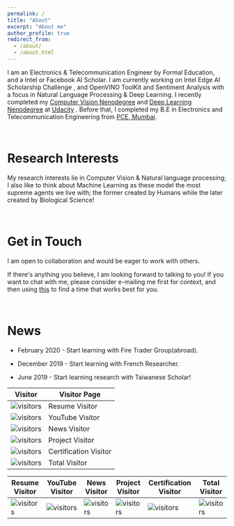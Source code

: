 ```yaml
---
permalink: /
title: "About"
excerpt: "About me"
author_profile: true
redirect_from: 
  - /about/
  - /about.html
---
```


I am an Electronics & Telecommunication Engineer by Formal Education, and a Intel or Facebook AI Scholar. I am currently working on  Intel Edge AI Scholarship Challenge , and  OpenVINO ToolKit and Sentiment Analysis with a focus in Natural Language Processing & Deep Learning. I recently completed my [Computer Vision Nenodegree](https://github.com/ahkhalwai/ahkhalwai.github.io/blob/master/images/CVND.pdf) and [Deep Learning Nenodegree](https://github.com/ahkhalwai/ahkhalwai.github.io/blob/master/images/DLND.pdf) at [Udacity](https://www.udacity.com/) . Before that, I completed my B.E in Electronics and  Telecommunication Engineering from [PCE, Mumbai](https://www.pce.ac.in/). 

<br>

Research Interests
======

My research interests lie in Computer Vision & Natural language processing; I also like to think about Machine Learning as these model the most supreme agents we live with; the former created by Humans while the later created by Biological Science! 

<br>

Get in Touch
======

I am open to collaboration and would be eager to work with others.
 
If there's anything you believe, I am looking forward to talking to you! If you want to chat with me, please consider e-mailing me first for context, and then using [this](https://calendly.com/ahkhalwai55) to find a time that works best for you.

<br>

News
======

* February 2020 - Start learning with Fire Trader Group(abroad).

* December 2019 - Start learning with French Researcher.

* June 2019 - Start learning research with Taiwanese Scholar!

| Visitor | Visitor Page |
| ------------------------- | ------------------------- |
| ![visitors](https://visitor-badge.glitch.me/badge?page_id=ahkhalwai.ahkhalwai.github.io/cv/) | Resume Visitor | 
| ![visitors](https://visitor-badge.glitch.me/badge?page_id=ahkhalwai.ahkhalwai.github.io/youtube/) | YouTube Visitor |
| ![visitors](https://visitor-badge.glitch.me/badge?page_id=ahkhalwai.ahkhalwai.github.io/news/) | News Visitor |
| ![visitors](https://visitor-badge.glitch.me/badge?page_id=ahkhalwai.ahkhalwai.github.io/projects/) | Project Visitor |
| ![visitors](https://visitor-badge.glitch.me/badge?page_id=ahkhalwai.ahkhalwai.github.io/talks/) | Certification Visitor |
| ![visitors](https://visitor-badge.glitch.me/badge?page_id=ahkhalwai.ahkhalwai.github.io/) | Total Visitor |


| Resume Visitor | YouTube Visitor | News Visitor | Project Visitor | Certification Visitor | Total Visitor |
| ------------------------- | ------------------------- | ------------------------- | ------------------------- | ------------------------- | ------------------------- |
| ![visitors](https://visitor-badge.glitch.me/badge?page_id=ahkhalwai.ahkhalwai.github.io/cv/) | ![visitors](https://visitor-badge.glitch.me/badge?page_id=ahkhalwai.ahkhalwai.github.io/youtube/) | ![visitors](https://visitor-badge.glitch.me/badge?page_id=ahkhalwai.ahkhalwai.github.io/news/) | ![visitors](https://visitor-badge.glitch.me/badge?page_id=ahkhalwai.ahkhalwai.github.io/projects/) | ![visitors](https://visitor-badge.glitch.me/badge?page_id=ahkhalwai.ahkhalwai.github.io/talks/) | ![visitors](https://visitor-badge.glitch.me/badge?page_id=ahkhalwai.ahkhalwai.github.io/) |
